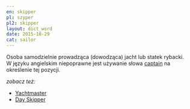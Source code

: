 ```yaml
---
en: skipper
pl: szyper
pl2: skipper
layout: dict_word
date: 2015-10-29
cat: sailor
---
```


Osoba samodzielnie prowadząca (dowodząca) jacht lub statek rybacki.  
W języku angielskim niepoprawne jest używanie słowa [captain](/dict/c/captain/) na określenie tej pozycji. 

*zobacz też:*

* [Yachtmaster](/dict/y/yachtmaster/)
* [Day Skipper](/dict/d/day-skipper/)
